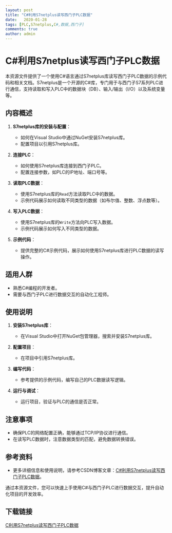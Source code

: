 ```yaml
---
layout: post
title: "C#利用S7netplus读写西门子PLC数据"
date:   2020-01-28
tags: [PLC,S7netplus,C#,数据,西门子]
comments: true
author: admin
---
```

# C#利用S7netplus读写西门子PLC数据

本资源文件提供了一个使用C#语言通过S7netplus库读写西门子PLC数据的示例代码和相关文档。S7netplus是一个开源的C#库，专门用于与西门子S7系列PLC进行通信，支持读取和写入PLC中的数据块（DB）、输入/输出（I/O）以及系统变量等。

## 内容概述

1. **S7netplus库的安装与配置**：
   - 如何在Visual Studio中通过NuGet安装S7netplus库。
   - 配置项目以引用S7netplus库。

2. **连接PLC**：
   - 如何使用S7netplus库连接到西门子PLC。
   - 配置连接参数，如PLC的IP地址、端口号等。

3. **读取PLC数据**：
   - 使用S7netplus库的`Read`方法读取PLC中的数据。
   - 示例代码展示如何读取不同类型的数据（如布尔值、整数、浮点数等）。

4. **写入PLC数据**：
   - 使用S7netplus库的`Write`方法向PLC写入数据。
   - 示例代码展示如何写入不同类型的数据。

5. **示例代码**：
   - 提供完整的C#示例代码，展示如何使用S7netplus库进行PLC数据的读写操作。

## 适用人群

- 熟悉C#编程的开发者。
- 需要与西门子PLC进行数据交互的自动化工程师。

## 使用说明

1. **安装S7netplus库**：
   - 在Visual Studio中打开NuGet包管理器，搜索并安装S7netplus库。

2. **配置项目**：
   - 在项目中引用S7netplus库。

3. **编写代码**：
   - 参考提供的示例代码，编写自己的PLC数据读写逻辑。

4. **运行与调试**：
   - 运行项目，验证与PLC的通信是否正常。

## 注意事项

- 确保PLC的网络配置正确，能够通过TCP/IP协议进行通信。
- 在读写PLC数据时，注意数据类型的匹配，避免数据转换错误。

## 参考资料

- 更多详细信息和使用说明，请参考CSDN博客文章：[C#利用S7netplus读写西门子PLC数据](https://blog.csdn.net/m0_52684909/article/details/128562112)。

通过本资源文件，您可以快速上手使用C#与西门子PLC进行数据交互，提升自动化项目的开发效率。

## 下载链接

[C利用S7netplus读写西门子PLC数据](https://pan.quark.cn/s/118c9128becc)